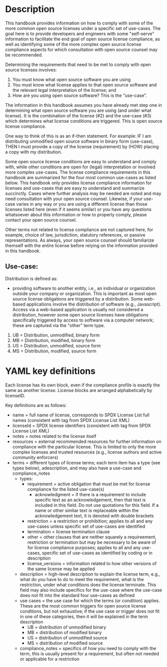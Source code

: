 
# Description
This handbook provides information on how to comply with some of the more common open source licenses under a specific set of use-cases. The goal here is to provide developers and engineers with some "self-serve" information to facilitate the end goal of open source license compliance, as well as identifying some of the more complex open source license compliance aspects for which consultation with open source counsel may be recommended. 
  
Determining the requirements that need to be met to comply with open source licenses involves: 
1) You must know what open source software you are using
2) You must know what license applies to that open source software and the relevant legal interpretation of the license; and 
3) How are you using open source software? This is the “use-case”. 

The information in this handbook assumes you have already met step one in determining what open source software you are using (and under what license). It is the combination of the license (#2) and the use-case (#3) which determines what license conditions are triggered. This is open source license compliance.

One way to think of this is as an if-then statement. For example: IF I am distributing unmodified open source software in binary form (use-case), THEN I must provide a copy of the license (requirement) by (HOW) placing a copy with my distribution. 

Some open source license conditions are easy to understand and comply with, while other conditions are open for (legal) interpretation or involved more complex use-cases. The license compliance requirements in this handbook are summarized for the four most common use-cases as listed below. This handbook only provides license compliance information for licenses and use-cases that are easy to understand and summarize succinctly.  Cases where further analysis may be needed are noted and may need consultation with your open source counsel.  Likewise, if your use-case varies in any way or you are using a different license than those licenses listed here (even if it seems similar) or you have any questions whatsoever about this information or how to properly comply, please contact your open source counsel.

Other terms not related to license compliance are not captured here, for example, choice of law, jurisdiction, statutory references, or passive representations. As always, your open source counsel should familiarize themself with the entire license before relying on the information provided in this handbook. 
  
## Use-case:
Distribution is defined as: 
* providing software to another entity, i.e., an individual or organization outside your company or organization. This is important as most open source license obligations are triggered by a distribution. Some web-based applications involve the distribution of software (e.g., Javascript). Access via a web-based application is usually not considered a distribution, however some open source licenses have obligations specifically triggered by access to software via a computer network; these are captured via the "other" term type. 

1)	UB = Distribution, unmodified, binary form 
2)	MB = Distribution, modified, binary form 
3)	US = Distribution, unmodified, source form 
4)	MS = Distribution, modified, source form 

# YAML key definitions
Each license has its own block, even if the compliance profile is exactly the same as another license. 
License blocks are arranged alphabetically by licenseID.

Key definitions are as follows:

* name = full name of license, corresponds to SPDX License List full names (consistent with tag from SPDX License List XML) 
* licenseId = SPDX license identifiers (consistent with tag from SPDX License List XML) 
* notes = notes related to the license itself
* resources = external recommended resources for further information on compliance with the particular license. This is limited to only the more complex licenses and trusted resources (e.g., license authors and active community enforcers)
* terms = different types of license terms; each term item has a type (see types below), adescription, and may also have a use-case and compliance_notes
  * types:
    * requirement = active obligation that must be met for license compliance for the listed use-case(s)
      * acknowledgment = if there is a requirement to include specific text as an acknowledgement, then that text is included in this field. Do not use quotations for this field. If a name or other simliar text is replaceable within the acknowledgement text, it is denoted with double brackets
    * restriction = a restriction or prohibition; applies to all and any use-cases unless specific set of use-cases are identified
    * termination = license termination clause 
    * other = other clauses that are neither squarely a requireement, restriction or termination but may be necessary to be aware of for license compliance purposes; applies to all and any use-cases, specific set of use-cases as identified by coding or in description
    * license_versions = information related to how other versions of the same license may be applied
  * description = high-level description to explain the license term, e.g., what do you have to do to meet the requirement, what is the restriction, under what conditions does the license terminate. This field may also include specifics for the use-case where the use-case does not fit into the standard four use-cases as defined
  * use cases = the use case for which the terms (or condition) applies. These are the most common triggers for open source license conditions, but not exhaustive; if the use case or trigger does not fit in one of these categories, then it will be explained in the term description
    * UB = distribution of unmodified binary
    * MB = distribution of modified binary
    * US = distribution of unmodified source
    * MS = distribution of modified source
  *  compliance_notes = specifics of how you need to comply with the term, this is usually present for a requirement, but often not needed or applicable for a restriction
 
 
